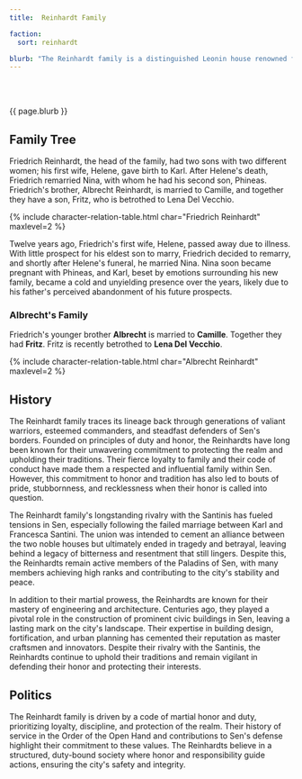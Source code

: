 ```yaml
---
title:  Reinhardt Family

faction: 
  sort: reinhardt

blurb: "The Reinhardt family is a distinguished Leonin house renowned for their fierce loyalty, expertise in engineering and architecture, and longstanding rivalry with the Santinis. Their history is marked by a commitment to duty, honor, and tradition, with members often serving in the Order of the Open Hand. Known for their formidable reputation and strategic political maneuvers, the Reinhardts are a force to be reckoned with in Sen."
---
```


<h1 id="overview" style="visibility: hidden; margin: 0px; padding: 0px;">Overview</h1>

{{ page.blurb }}

<!--more-->

## Family Tree
Friedrich Reinhardt, the head of the family, had two sons with two different women; his first wife, Helene, gave birth to Karl. After Helene's death, Friedrich remarried Nina, with whom he had his second son, Phineas. Friedrich's brother, Albrecht Reinhardt, is married to Camille, and together they have a son, Fritz, who is betrothed to Lena Del Vecchio.

{% include character-relation-table.html char="Friedrich Reinhardt" maxlevel=2 %}

Twelve years ago, Friedrich's first wife, Helene, passed away due to illness. With little prospect for his eldest son to marry, Friedrich decided to remarry, and shortly after Helene's funeral, he married Nina. Nina soon became pregnant with Phineas, and Karl, beset by emotions surrounding his new family, became a cold and unyielding presence over the years, likely due to his father's perceived abandonment of his future prospects.

### Albrecht's Family
Friedrich's younger brother **Albrecht** is married to **Camille**. Together they had **Fritz**. Fritz is recently betrothed to **Lena Del Vecchio**. 

{% include character-relation-table.html char="Albrecht Reinhardt" maxlevel=2 %}

## History
The Reinhardt family traces its lineage back through generations of valiant warriors, esteemed commanders, and steadfast defenders of Sen's borders. Founded on principles of duty and honor, the Reinhardts have long been known for their unwavering commitment to protecting the realm and upholding their traditions. Their fierce loyalty to family and their code of conduct have made them a respected and influential family within Sen. However, this commitment to honor and tradition has also led to bouts of pride, stubbornness, and recklessness when their honor is called into question.

The Reinhardt family's longstanding rivalry with the Santinis has fueled tensions in Sen, especially following the failed marriage between Karl and Francesca Santini. The union was intended to cement an alliance between the two noble houses but ultimately ended in tragedy and betrayal, leaving behind a legacy of bitterness and resentment that still lingers. Despite this, the Reinhardts remain active members of the Paladins of Sen, with many members achieving high ranks and contributing to the city's stability and peace.

In addition to their martial prowess, the Reinhardts are known for their mastery of engineering and architecture. Centuries ago, they played a pivotal role in the construction of prominent civic buildings in Sen, leaving a lasting mark on the city's landscape. Their expertise in building design, fortification, and urban planning has cemented their reputation as master craftsmen and innovators. Despite their rivalry with the Santinis, the Reinhardts continue to uphold their traditions and remain vigilant in defending their honor and protecting their interests.

## Politics
The Reinhardt family is driven by a code of martial honor and duty, prioritizing loyalty, discipline, and protection of the realm. Their history of service in the Order of the Open Hand and contributions to Sen's defense highlight their commitment to these values. The Reinhardts believe in a structured, duty-bound society where honor and responsibility guide actions, ensuring the city's safety and integrity.



